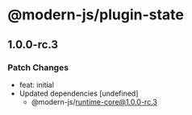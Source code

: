 # @modern-js/plugin-state

## 1.0.0-rc.3
### Patch Changes

- feat: initial
- Updated dependencies [undefined]
  - @modern-js/runtime-core@1.0.0-rc.3
